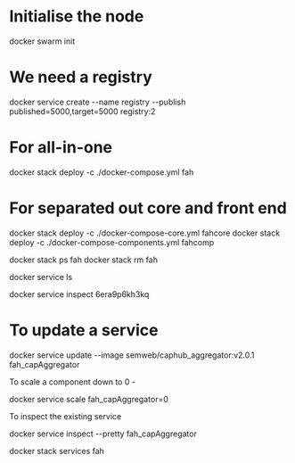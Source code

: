 # Initialise the node
docker swarm init

# We need a registry
docker service create --name registry --publish published=5000,target=5000 registry:2

# For all-in-one
docker stack deploy -c ./docker-compose.yml fah

# For separated out core and front end
docker stack deploy -c ./docker-compose-core.yml fahcore
docker stack deploy -c ./docker-compose-components.yml fahcomp

docker stack ps fah
docker stack rm fah

docker service ls

docker service inspect 6era9p6kh3kq



# To update a service
docker service update --image semweb/caphub_aggregator:v2.0.1 fah_capAggregator

To scale a component down to 0 -

docker service scale fah_capAggregator=0

To inspect the existing service

docker service inspect --pretty fah_capAggregator



docker stack services fah

